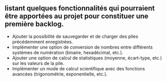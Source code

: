 ##  listant quelques fonctionnalités qui pourraient être apportées au projet pour constituer une première backlog.
* Ajouter la possibilité de sauvegarder et de charger des piles précédemment enregistrées.
* Implémenter une option de conversion de nombres entre différents systèmes de numération (binaire, hexadécimal, etc.).
* Ajouter une option de calcul de statistiques (moyenne, écart-type, etc.) sur les valeurs de la pile.
* Implémenter un mode de calcul scientifique avec des fonctions avancées (trigonométrie, exponentielle, etc.).
